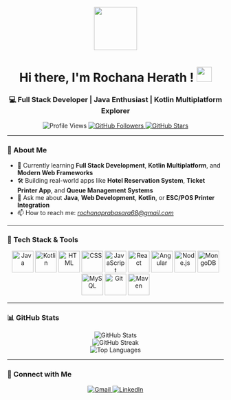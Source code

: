 <p align="center">
  <img src="https://raw.githubusercontent.com/7oSkaaa/7oSkaaa/main/Images/about_me.gif" width="100px" />
</p>

<h1 align="center">Hi there, I'm Rochana Herath ! <img src="https://media.giphy.com/media/hvRJCLFzcasrR4ia7z/giphy.gif" width="35px"></h1>

<h3 align="center">💻 Full Stack Developer | Java Enthusiast | Kotlin Multiplatform Explorer</h3>

<p align="center">
  <img src="https://komarev.com/ghpvc/?username=RochanaPrabasara&label=Profile%20views&color=0e75b6&style=flat" alt="Profile Views" />
  <a href="https://github.com/RochanaPrabasara?tab=followers">
    <img src="https://img.shields.io/github/followers/RochanaPrabasara?label=Followers&style=social" alt="GitHub Followers" />
  </a>
  <a href="https://github.com/RochanaPrabasara">
    <img src="https://img.shields.io/github/stars/RochanaPrabasara?label=GitHub%20Stars&style=social" alt="GitHub Stars" />
  </a>
</p>

---

### 📌 About Me

- 🌱 Currently learning **Full Stack Development**, **Kotlin Multiplatform**, and **Modern Web Frameworks**
- 🛠️ Building real-world apps like **Hotel Reservation System**, **Ticket Printer App**, and **Queue Management Systems**
- 💬 Ask me about **Java**, **Web Development**, **Kotlin**, or **ESC/POS Printer Integration**
- 📫 How to reach me: *rochanaprabasara68@gmail.com*

---

### 🚀 Tech Stack & Tools

<p align="center">
  <img src="https://cdn.jsdelivr.net/gh/devicons/devicon/icons/java/java-original.svg" width="50" alt="Java" />
  <img src="https://cdn.jsdelivr.net/gh/devicons/devicon/icons/kotlin/kotlin-original.svg" width="50" alt="Kotlin" />
  <img src="https://cdn.jsdelivr.net/gh/devicons/devicon/icons/html5/html5-original.svg" width="50" alt="HTML" />
  <img src="https://cdn.jsdelivr.net/gh/devicons/devicon/icons/css3/css3-original.svg" width="50" alt="CSS" />
  <img src="https://cdn.jsdelivr.net/gh/devicons/devicon/icons/javascript/javascript-original.svg" width="50" alt="JavaScript" />
  <img src="https://cdn.jsdelivr.net/gh/devicons/devicon/icons/react/react-original.svg" width="50" alt="React" />
  <img src="https://cdn.jsdelivr.net/gh/devicons/devicon/icons/angularjs/angularjs-original.svg" width="50" alt="Angular" />
  <img src="https://cdn.jsdelivr.net/gh/devicons/devicon/icons/nodejs/nodejs-original.svg" width="50" alt="Node.js" />
  <img src="https://cdn.jsdelivr.net/gh/devicons/devicon/icons/mongodb/mongodb-original.svg" width="50" alt="MongoDB" />
  <img src="https://cdn.jsdelivr.net/gh/devicons/devicon/icons/mysql/mysql-original.svg" width="50" alt="MySQL" />
  <img src="https://cdn.jsdelivr.net/gh/devicons/devicon/icons/git/git-original.svg" width="50" alt="Git" />
  <img src="https://cdn.jsdelivr.net/gh/devicons/devicon/icons/maven/maven-original.svg" width="50" alt="Maven" />
</p>

---

### 📊 GitHub Stats

<p align="center">
  <img src="https://github-readme-stats.vercel.app/api?username=RochanaPrabasara&theme=tokyonight&show_icons=true&hide_border=false" alt="GitHub Stats" />
  <br>
  <img src="https://github-readme-streak-stats.herokuapp.com/?user=RochanaPrabasara&theme=tokyonight&hide_border=false" alt="GitHub Streak" />
  <br>
  <img src="https://github-readme-stats.vercel.app/api/top-langs/?username=RochanaPrabasara&theme=tokyonight&layout=compact&hide_border=false" alt="Top Languages" />
</p>

---

### 🔗 Connect with Me

<p align="center">
  <a href="mailto:rochanaprabasara68@gmail.com">
    <img src="https://img.shields.io/badge/Gmail-D14836?style=for-the-badge&logo=gmail&logoColor=white" alt="Gmail" />
  </a>
  <a href="https://www.linkedin.com/in/rochana-herath-5894a4274/">
    <img src="https://img.shields.io/badge/LinkedIn-0A66C2?style=for-the-badge&logo=linkedin&logoColor=white" alt="LinkedIn" />
  </a>
</p>

